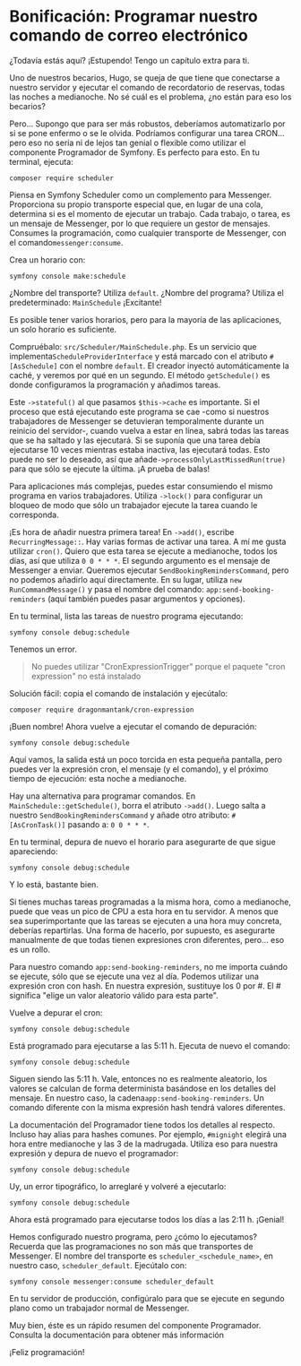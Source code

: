 # Bonificación: Programar nuestro comando de correo electrónico

¿Todavía estás aquí? ¡Estupendo! Tengo un capítulo extra para ti.

Uno de nuestros becarios, Hugo, se queja de que tiene que conectarse a nuestro servidor y ejecutar el comando de recordatorio de reservas, todas las noches a medianoche. No sé cuál es el problema, ¿no están para eso los becarios?

Pero... Supongo que para ser más robustos, deberíamos automatizarlo por si se pone enfermo o se le olvida. Podríamos configurar una tarea CRON... pero eso no sería ni de lejos tan genial o flexible como utilizar el componente Programador de Symfony. Es perfecto para esto. En tu terminal, ejecuta:

```terminal
composer require scheduler
```

Piensa en Symfony Scheduler como un complemento para Messenger. Proporciona su propio transporte especial que, en lugar de una cola, determina si es el momento de ejecutar un trabajo. Cada trabajo, o tarea, es un mensaje de Messenger, por lo que requiere un gestor de mensajes. Consumes la programación, como cualquier transporte de Messenger, con el comando`messenger:consume`.

Crea un horario con:

```terminal
symfony console make:schedule
```

¿Nombre del transporte? Utiliza `default`. ¿Nombre del programa? Utiliza el predeterminado: `MainSchedule` ¡Excitante!

Es posible tener varios horarios, pero para la mayoría de las aplicaciones, un solo horario es suficiente.

Compruébalo: `src/Scheduler/MainSchedule.php`. Es un servicio que implementa`ScheduleProviderInterface` y está marcado con el atributo `#[AsSchedule]` con el nombre `default`. El creador inyectó automáticamente la caché, y veremos por qué en un segundo. El método `getSchedule()` es donde configuramos la programación y añadimos tareas.

Este `->stateful()` al que pasamos `$this->cache` es importante. Si el proceso que está ejecutando este programa se cae -como si nuestros trabajadores de Messenger se detuvieran temporalmente durante un reinicio del servidor-, cuando vuelva a estar en línea, sabrá todas las tareas que se ha saltado y las ejecutará. Si se suponía que una tarea debía ejecutarse 10 veces mientras estaba inactiva, las ejecutará todas. Esto puede no ser lo deseado, así que añade`->processOnlyLastMissedRun(true)` para que sólo se ejecute la última. ¡A prueba de balas!

Para aplicaciones más complejas, puedes estar consumiendo el mismo programa en varios trabajadores. Utiliza `->lock()` para configurar un bloqueo de modo que sólo un trabajador ejecute la tarea cuando le corresponda.

¡Es hora de añadir nuestra primera tarea! En `->add()`, escribe `RecurringMessage::`. Hay varias formas de activar una tarea. A mí me gusta utilizar `cron()`. Quiero que esta tarea se ejecute a medianoche, todos los días, así que utiliza `0 0 * * *`. El segundo argumento es el mensaje de Messenger a enviar. Queremos ejecutar `SendBookingRemindersCommand`, pero no podemos añadirlo aquí directamente. En su lugar, utiliza `new RunCommandMessage()` y pasa el nombre del comando: `app:send-booking-reminders` (aquí también puedes pasar argumentos y opciones).

En tu terminal, lista las tareas de nuestro programa ejecutando:

```terminal
symfony console debug:schedule
```

Tenemos un error.

> No puedes utilizar "CronExpressionTrigger" porque el paquete "cron expression" no está instalado

Solución fácil: copia el comando de instalación y ejecútalo:

```terminal
composer require dragonmantank/cron-expression
```

¡Buen nombre! Ahora vuelve a ejecutar el comando de depuración:

```terminal-silent
symfony console debug:schedule
```

Aquí vamos, la salida está un poco torcida en esta pequeña pantalla, pero puedes ver la expresión cron, el mensaje (y el comando), y el próximo tiempo de ejecución: esta noche a medianoche.

Hay una alternativa para programar comandos. En `MainSchedule::getSchedule()`, borra el atributo `->add()`. Luego salta a nuestro `SendBookingRemindersCommand` y añade otro atributo: `#[AsCronTask()]` pasando a: `0 0 * * *`.

En tu terminal, depura de nuevo el horario para asegurarte de que sigue apareciendo:

```terminal-silent
symfony console debug:schedule
```

Y lo está, bastante bien.

Si tienes muchas tareas programadas a la misma hora, como a medianoche, puede que veas un pico de CPU a esta hora en tu servidor. A menos que sea superimportante que las tareas se ejecuten a una hora muy concreta, deberías repartirlas. Una forma de hacerlo, por supuesto, es asegurarte manualmente de que todas tienen expresiones cron diferentes, pero... eso es un rollo.

Para nuestro comando `app:send-booking-reminders`, no me importa cuándo se ejecute, sólo que se ejecute una vez al día. Podemos utilizar una expresión cron con hash. En nuestra expresión, sustituye los 0 por #. El # significa "elige un valor aleatorio válido para esta parte".

Vuelve a depurar el cron:

```terminal-silent
symfony console debug:schedule
```

Está programado para ejecutarse a las 5:11 h. Ejecuta de nuevo el comando:

```terminal-silent
symfony console debug:schedule
```

Siguen siendo las 5:11 h. Vale, entonces no es realmente aleatorio, los valores se calculan de forma determinista basándose en los detalles del mensaje. En nuestro caso, la cadena`app:send-booking-reminders`. Un comando diferente con la misma expresión hash tendrá valores diferentes.

La documentación del Programador tiene todos los detalles al respecto. Incluso hay alias para hashes comunes. Por ejemplo, `#mignight` elegirá una hora entre medianoche y las 3 de la madrugada. Utiliza eso para nuestra expresión y depura de nuevo el programador:

```terminal-silent
symfony console debug:schedule
```

Uy, un error tipográfico, lo arreglaré y volveré a ejecutarlo:

```terminal-silent
symfony console debug:schedule
```

Ahora está programado para ejecutarse todos los días a las 2:11 h. ¡Genial!

Hemos configurado nuestro programa, pero ¿cómo lo ejecutamos? Recuerda que las programaciones no son más que transportes de Messenger. El nombre del transporte es `scheduler_<schedule_name>`, en nuestro caso, `scheduler_default`. Ejecútalo con:

```terminal
symfony console messenger:consume scheduler_default
```

En tu servidor de producción, configúralo para que se ejecute en segundo plano como un trabajador normal de Messenger.

Muy bien, éste es un rápido resumen del componente Programador. Consulta la documentación para obtener más información

¡Feliz programación!
